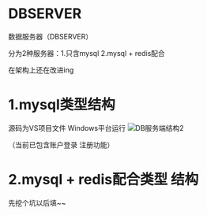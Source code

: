 # DBSERVER
数据服务器（DBSERVER）

分为2种服务器：1.只含mysql 2.mysql + redis配合


在架构上还在改进ing

1.mysql类型结构
=======================================

源码为VS项目文件 Windows平台运行
![DB服务端结构2](https://user-images.githubusercontent.com/60800578/134811195-92452cd3-f17c-423a-a104-985d20a57d41.png)

（当前已包含账户登录 注册功能）


2.mysql + redis配合类型 结构
=====================================
先挖个坑以后填~~
